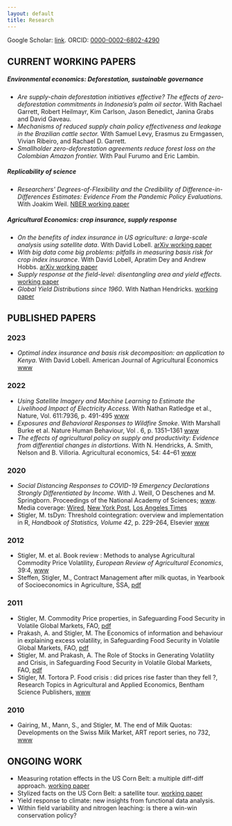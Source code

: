 ```yaml
---
layout: default
title: Research
---
```

Google  Scholar: [link](https://scholar.google.com/citations?user=AiA41oQAAAAJ&hl=en). ORCID: [0000-0002-6802-4290](http://orcid.org/0000-0002-6802-4290)

## CURRENT WORKING PAPERS


##### Environmental economics: Deforestation, sustainable governance

- *Are supply-chain deforestation initiatives effective? The effects of zero-deforestation commitments in Indonesia’s palm oil sector*. With Rachael Garrett, Robert Heilmayr, Kim Carlson, Jason Benedict, Janina Grabs and  David Gaveau.
- *Mechanisms of reduced supply chain policy effectiveness and leakage in the Brazilian cattle sector.*  With Samuel Levy, Erasmus zu Ermgassen, Vivian Ribeiro, and Rachael D. Garrett. 
- *Smallholder zero-deforestation agreements reduce forest loss on the Colombian Amazon frontier.*  With Paul Furumo and Eric Lambin.

##### Replicability of science

- *Researchers' Degrees-of-Flexibility and the Credibility of Difference-in-Differences Estimates: Evidence From the Pandemic Policy Evaluations.* With Joakim Weil. [NBER working paper](https://www.nber.org/papers/w29550)

##### Agricultural Economics: crop insurance, supply response
- *On the benefits of index insurance in US agriculture: a large-scale analysis using satellite data*. With David Lobell. [arXiv working paper](https://arxiv.org/abs/2011.12544)
- *With big data come big problems: pitfalls in measuring basis risk for crop index insurance*. With David Lobell, Apratim Dey and Andrew Hobbs. [arXiv working paper](https://arxiv.org/abs/2209.14611)
- *Supply response at the field-level: disentangling area and yield effects.* [working paper](https://matthieustigler.github.io/docs/yield_response_satellite_Stigler.pdf)
- *Global Yield Distributions since 1960*. With Nathan Hendricks. [working paper](https://ageconsearch.umn.edu/record/304570/files/19153.pdf)


## PUBLISHED PAPERS

### 2023

- *Optimal index insurance and basis risk decomposition: an application to Kenya*. With David Lobell. American Journal of Agricultural Economics [www](https://onlinelibrary.wiley.com/doi/10.1111/ajae.12375)

### 2022

- *Using Satellite Imagery and Machine Learning to Estimate the Livelihood Impact of Electricity Access.* With Nathan Ratledge et al., Nature, Vol. 611:7936, p. 491-495 [www](https://doi.org/10.1038/s41586-022-05322-8)
- *Exposures and Behavioral Responses to Wildfire Smoke*. With Marshall Burke et al. Nature Human Behaviour, Vol . 6, p. 1351–1361 [www](https://www.nature.com/articles/s41562-022-01396-6)
- *The effects of agricultural policy on supply and productivity: Evidence from differential changes in distortions*. With N. Hendricks, A. Smith, Nelson and B. Villoria. Agricultural economics, 54: 44–61 [www](https://doi.org/10.1111/agec.12741)


### 2020

- *Social Distancing Responses to COVID-19 Emergency Declarations Strongly Differentiated by Income*. With J. Weill, O Deschenes and M. Springborn. Proceedings of the National Academy of Sciences; [www](https://doi.org/10.1073/pnas.2009412117). Media coverage: [Wired](https://www.wired.com/story/your-income-predicts-how-well-you-can-socially-distance/), [New York Post](https://nypost.com/2020/07/31/social-distancing-substantially-varies-by-income-study-finds/), [Los Angeles Times](https://www.latimes.com/california/story/2020-08-23/another-coronavirus-inequity-those-who-can-afford-to-stay-in-place-and-those-who-must-move)
 - Stigler, M. tsDyn: Threshold cointegration: overview and implementation in R, *Handbook of Statistics, Volume 42*, p. 229-264, Elsevier
[www](https://www.sciencedirect.com/science/article/pii/S0169716119300355?via%3Dihub) 

### 2012

 - Stigler, M. et al. Book review : Methods to analyse Agricultural Commodity Price Volatility, *European Review of Agricultural Economics*, 39:4, [www](http://erae.oxfordjournals.org/content/39/4/732.extract)
 - Steffen, Stigler, M., Contract Management after milk quotas, in Yearbook of Socioeconomics in Agriculture, SSA, [pdf](https://ideas.repec.org/a/cha/ysa001/v5y2012i1p177-200.html)

### 2011
 - Stigler, M. Commodity Price properties, in Safeguarding Food Security in Volatile Global Markets, FAO, [pdf](http://www.fao.org/docrep/013/i2107e/i2107e02.pdf)
 - Prakash, A. and Stigler, M. The Economics of information and behaviour in explaining excess volatility, in Safeguarding Food Security in Volatile Global Markets, FAO, [pdf](http://www.fao.org/docrep/013/i2107e/i2107e14.pdf)
 - Stigler, M. and Prakash, A. The Role of Stocks in Generating Volatility and Crisis, in Safeguarding Food Security in Volatile Global Markets, FAO, [pdf](http://www.fao.org/docrep/013/i2107e/i2107e16.pdf)
 - Stigler, M. Tortora P. Food crisis : did prices rise faster than they fell ?, Research Topics in Agricultural and Applied Economics, Bentham Science Publishers, [www](http://www.benthamscience.com/ebooks/9781608052431/index.htm)

### 2010
 - Gairing, M., Mann, S., and Stigler, M. The end of Milk Quotas: Developments on the Swiss Milk Market, ART report series, no 732, [www](http://www.agroscope.admin.ch/publikationen/einzelpublikation/index.html?lang=de&aid=22407&pid=23029&vmode=fancy)


## ONGOING WORK

 - Measuring rotation effects in the US Corn Belt: a multiple diff-diff approach.
[working paper](https://matthieustigler.github.io/docs/rotation_effects_Stigler_standalone.pdf)
 - Stylized facts on the US Corn Belt: a satellite tour. [working paper](https://matthieustigler.github.io/docs/Chapter1_Stylised_facts_standalone.pdf)
 - Yield response to climate: new insights from functional data analysis.
 - Within field variability and nitrogen leaching: is there a win-win conservation policy?


